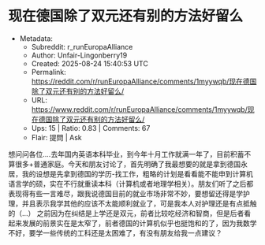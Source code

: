 # 现在德国除了双元还有别的方法好留么

- Metadata:
  - Subreddit: r_runEuropaAlliance
  - Author: Unfair-Lingonberry19
  - Created: 2025-08-24 15:40:53 UTC
  - Permalink: https://reddit.com/r/runEuropaAlliance/comments/1myywqb/现在德国除了双元还有别的方法好留么/
  - URL: https://www.reddit.com/r/runEuropaAlliance/comments/1myywqb/现在德国除了双元还有别的方法好留么/
  - Ups: 15 | Ratio: 0.83 | Comments: 67
  - Flair: 提問 | Ask


想问问各位....去年国内英语本科毕业，到今年十月工作就满一年了，目前积蓄不算很多+普通家庭。今天和朋友讨论了，首先明确了我最想要的就是拿到德国永居，我的设想是先拿到德国的学历-找工作，粗略的计划是看看能不能申到计算机语言学的硕，实在不行就重读本科（计算机或者地理学相关）。朋友们听了之后都表现得有些一言难尽，跟我说德国目前的就业市场非常不妙，要想留还得是学护理，并且表示我学其他的应该不太能顺利就业了，可是我本人对护理还是有点抵触的（...）
之前因为在纠结是上学还是双元，前者比较吃经济和智商，但是后者看起来发展的前景实在是太窄了，前者德国的计算机似乎也挺饱和的了，因为我数学不好，要学一些传统的工科还是太困难了，有没有朋友给我一点建议？

